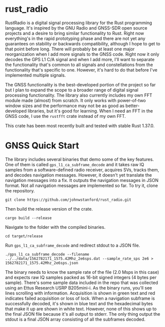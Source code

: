 # rust_radio

RustRadio is a digital signal processing library for the Rust programming language.  It's inspired by the GNU Radio and GNSS-SDR open source projects and a desire to bring similar functionality to Rust.  Right now everything's in the rapid prototyping phase and there are not yet any guarantees on stability or backwards compatibility, although I hope to get to that point before long.  There will probably be at least one major reorganization when I add more signals to the GNSS code.  Right now it only decodes the GPS L1 C/A signal and when I add more, I'll want to separate the functionality that's common to all signals and constellations from the functionality that's specific to one.  However, it's hard to do that before I've implemented multiple signals.

The GNSS functionality is the best-developed portion of the project so far but I plan to expand the scope to a broader range of digital signal processing functionality.  The library also currently includes my own FFT module made (almost) from scratch.  It only works with power-of-two window sizes and the performance may not be as good as better-developed libraries, but it's good for learning.  When I need an FFT in the GNSS code, I use the `rustfft` crate instead of my own FFT.

This crate has been most recently built and tested with stable Rust 1.37.0.

# GNSS Quick Start

The library includes several binaries that demo some of the key features.  One of them is called `gps_l1_ca_subframe_decode` and it takes raw IQ samples from a software-defined radio receiver, acquires SVs, tracks them, and decodes navigation messages.  However, it doesn't yet translate the navigation messages into a fix.  It outputs the navigation messages in JSON format.  Not all navigation messages are implemented so far.  To try it, clone the repository.

```git clone https://github.com/johnwstanford/rust_radio.git```

Then build the release version of the crate.

```cargo build --release```

Navigate to the folder with the compiled binaries.

```cd target/release```

Run `gps_l1_ca_subframe_decode` and redirect stdout to a JSON file.

```./gps_l1_ca_subframe_decode --filename ../../data/1562782171_1575.42Mhz_2e6sps.dat --sample_rate_sps 2e6 > 1562782171_1575.42Mhz_2e6sps.json``` 

The binary needs to know the sample rate of the file (2.0 Msps in this case) and expects raw IQ samples packed as 16-bit signed integers (4 bytes per sample).  There's some sample data included in the repo that was collected using an Ettus Research USRP B205mini-i.  As the binary runs, you'll see lines scrolling with information.  Acquisition is shown in green text and red indicates failed acquisition or loss of lock.  When a navigation subframe is successfully decoded, it's shown in blue text and the hexadecimal bytes that make it up are shown in white text.  However, none of this shows up to the final JSON file because it's all output to stderr.  The only thing output the stdout is a final JSON array consisting of all the subframes decoded.